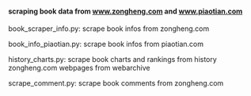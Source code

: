 #### scraping book data from www.zongheng.com and www.piaotian.com

book_scraper_info.py: scrape book infos from zongheng.com

book_info_piaotian.py: scrape book infos from piaotian.com

history_charts.py: scrape book charts and rankings from history zongheng.com webpages from webarchive

scrape_comment.py: scrape book comments from zongheng.com

